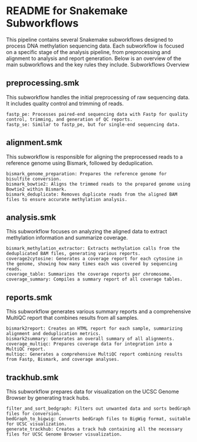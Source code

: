 # README for Snakemake Subworkflows

This pipeline contains several Snakemake subworkflows designed to process DNA methylation sequencing data. Each subworkflow is focused on a specific stage of the analysis pipeline, from preprocessing and alignment to analysis and report generation. Below is an overview of the main subworkflows and the key rules they include.
Subworkflows Overview
## preprocessing.smk

This subworkflow handles the initial preprocessing of raw sequencing data. It includes quality control and trimming of reads.

    fastp_pe: Processes paired-end sequencing data with Fastp for quality control, trimming, and generation of QC reports.
    fastp_se: Similar to fastp_pe, but for single-end sequencing data.

## alignment.smk

This subworkflow is responsible for aligning the preprocessed reads to a reference genome using Bismark, followed by deduplication.

    bismark_genome_preparation: Prepares the reference genome for bisulfite conversion.
    bismark_bowtie2: Aligns the trimmed reads to the prepared genome using Bowtie2 within Bismark.
    bismark_deduplicate: Removes duplicate reads from the aligned BAM files to ensure accurate methylation analysis.

## analysis.smk

This subworkflow focuses on analyzing the aligned data to extract methylation information and summarize coverage.

    bismark_methylation_extractor: Extracts methylation calls from the deduplicated BAM files, generating various reports.
    coverage2cytosine: Generates a coverage report for each cytosine in the genome, showing how many times each was covered by sequencing reads.
    coverage_table: Summarizes the coverage reports per chromosome.
    coverage_summary: Compiles a summary report of all coverage tables.

## reports.smk

This subworkflow generates various summary reports and a comprehensive MultiQC report that combines results from all samples.

    bismark2report: Creates an HTML report for each sample, summarizing alignment and deduplication metrics.
    bismark2summary: Generates an overall summary of all alignments.
    coverage_multiqc: Prepares coverage data for integration into a MultiQC report.
    multiqc: Generates a comprehensive MultiQC report combining results from Fastp, Bismark, and coverage analyses.

## trackhub.smk

This subworkflow prepares data for visualization on the UCSC Genome Browser by generating track hubs.

    filter_and_sort_bedgraph: Filters out unwanted data and sorts bedGraph files for conversion.
    bedGraph_to_bigwig: Converts bedGraph files to BigWig format, suitable for UCSC visualization.
    generate_trackhub: Creates a track hub containing all the necessary files for UCSC Genome Browser visualization.